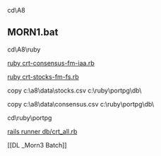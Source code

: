 cd\\A8

## MORN1.bat

 cd\\A8\\ruby
 
 [ruby crt-consensus-fm-iaa.rb](https://github.com/santimcs/A8/blob/main/Ruby/crt-consensus-fm-iaa.rb)
 
 [ruby crt-stocks-fm-fs.rb](https://github.com/santimcs/A8/blob/main/Ruby/crt-stocks-fm-fs.rb)
 
copy c:\\a8\\data\\stocks.csv c:\\ruby\\portpg\\db\\

copy c:\\a8\\data\\consensus.csv c:\\ruby\\portpg\\db\\

cd\\ruby\\portpg

[rails runner db/crt_all.rb](https://github.com/santimcs/portpg/blob/main/db/crt_all.rb)


[[DL _Morn3 Batch]]

